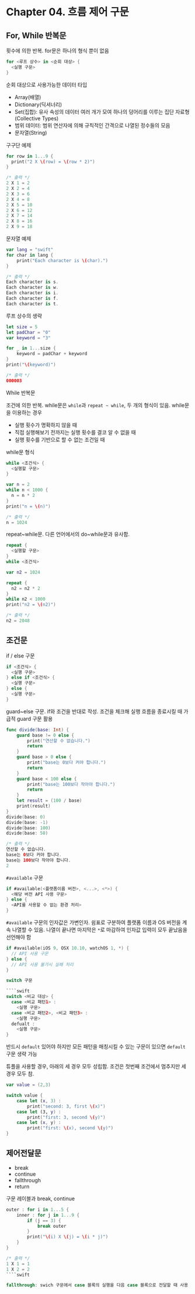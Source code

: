# Chapter 04. 흐름 제어 구문

## For, While 반복문

횟수에 의한 반복. for문은 하나의 형식 뿐이 없음

```swift
for <루프 상수> in <순회 대상> {
  <실행 구문>
}
```

순회 대상으로 사용가능한 데이터 타입

- Array(배열)
- Dictionary(딕셔너리)
- Set(집합): 유사 속성의 데이터 여러 개가 모여 하나의 덩어리를 이루는 집단 자료형(Collective Types)
- 범위 데이터: 범위 연산자에 의해 규칙적인 간격으로 나열된 정수들의 모음
- 문자열(String)

구구단 예제

```swift
for row in 1...9 {
  print("2 X \(row) = \(row * 2)")
}
```

```swift
/* 출력 */
2 X 1 = 2
2 X 2 = 4
2 X 3 = 6
2 X 4 = 8
2 X 5 = 10
2 X 6 = 12
2 X 7 = 14
2 X 8 = 16
2 X 9 = 18
```

문자열 예제

```swift
var lang = "swift"
for char in lang {
    print("Each character is \(char).")
}
```

```swift
/* 출력 */
Each character is s.
Each character is w.
Each character is i.
Each character is f.
Each character is t.
```

루프 상수의 생략

```swift
let size = 5
let padChar = "0"
var keyword = "3"

for _ in 1...size {
    keyword = padChar + keyword
}
print("\(keyword)")
```

```swift
/* 출력 */
000003
```

While 반복문

조건에 의한 반복. while문은 `while`과 `repeat ~ while`, 두 개의 형식이 있음. while문을 이용하는 경우

- 실행 횟수가 명확하지 않을 때
- 직접 실행해보기 전까지는 실행 횟수를 결코 알 수 없을 때
- 실행 횟수를 기반으로 할 수 없는 조건일 때

while문 형식

```swift
while <조건식> {
  <실행할 구문>
}
```

```swift
var n = 2
while n < 1000 {
  n = n * 2
}
print("n = \(n)")
```

```swift
/* 출력 */
n = 1024
```

repeat~while문. 다른 언어에서의 do~while문과 유사함.

```swift
repeat {
  <실행할 구문>
}
while <조건식>
```

```swift
var n2 = 1024

repeat {
  n2 = n2 * 2
}
while n2 < 1000
print("n2 = \(n2)")
```

```swift
/* 출력 */
n2 = 2048
```

## 조건문

if / else 구문

```swift
if <조건식> {
  <실행 구문>
} else if <조건식> {
  <실행 구문>
} else {
  <실행 구문>
}
```

guard~else 구문. if와 조건을 반대로 작성. 조건을 체크해 실행 흐름을 종료시킬 때 가급적 guard 구문 활용

```swift
func divide(base: Int) {
    guard base != 0 else {
        print("연산할 수 없습니다.")
        return
    }
    guard base > 0 else {
        print("base는 0보다 커야 합니다.")
        return
    }
    guard base < 100 else {
        print("base는 100보다 작아야 합니다.")
        return
    }
    let result = (100 / base)
    print(result)
}
divide(base: 0)
divide(base: -1)
divide(base: 100)
divide(base: 50)
```

```swift
/* 출력 */
연산할 수 없습니다.
base는 0보다 커야 합니다.
base는 100보다 작아야 합니다.
2
```

`#available` 구문

```swift
if #available(<플랫폼이름 버전>, <...>, <*>) {
  <해당 버전 API 사용 구문>
} else {
  <API를 사용할 수 없는 환경 처리>
}
```

`#available` 구문의 인자값은 가변인자. 쉼표로 구분하여 플랫폼 이름과 OS 버전을 계속 나열할 수 있음. 나열이 끝나면 마지막은 `*`로 마감하여 인자값 입력이 모두 끝났음을 선언해야 함

`````swift
if #available(iOS 9, OSX 10.10, watchOS 1, *) {
  // API 사용 구문
} else {
  // API 사용 불가시 실패 처리
}

switch 구문

````swift
switch <비교 대상> {
  case <비교 패턴1> :
    <실행 구문>
  case <비교 패턴2>, <비교 패턴3> :
    <실행 구문>
  defualt :
    <실행 구문>
}
`````

반드시 `default` 있어야 하지만 모든 패턴을 매칭시킬 수 있는 구문이 있으면 `default` 구문 생략 가능

튜플을 사용할 경우, 아래의 세 경우 모두 성립함. 조건은 첫번째 조건에서 멈추지만 세 경우 모두 참.

```swift
var value = (2,3)

switch value {
    case let (x, 3) :
        print("second: 3, first \(x)")
    case let (3, y) :
        print("first: 3, second \(y)")
    case let (x, y) :
        print("first: \(x), second \(y)")
}
```

## 제어전달문

- break
- continue
- fallthrough
- return

구문 레이블과 break, continue

```swift
outer : for i in 1...5 {
    inner : for j in 1...9 {
        if (j == 3) {
            break outer
        }
        print("\(i) X \(j) = \(i * j)")
    }
}
```

`````swift
/* 출력 */
1 X 1 = 1
1 X 2 = 2
````swift

fallthrough: swich 구문에서 case 블록의 실행을 다음 case 블록으로 전달할 때 사용
`````

